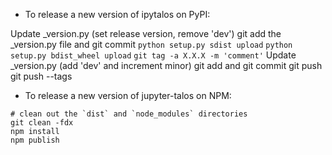 - To release a new version of ipytalos on PyPI:

Update _version.py (set release version, remove 'dev')
git add the _version.py file and git commit
`python setup.py sdist upload`
`python setup.py bdist_wheel upload`
`git tag -a X.X.X -m 'comment'`
Update _version.py (add 'dev' and increment minor)
git add and git commit
git push
git push --tags

- To release a new version of jupyter-talos on NPM:

```
# clean out the `dist` and `node_modules` directories
git clean -fdx
npm install
npm publish
```